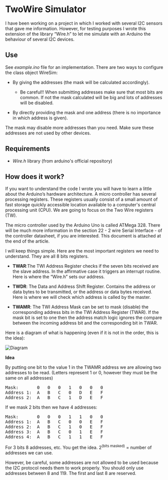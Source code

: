 

# TwoWire Simulator

I have been working on a project in which I worked with several I2C sensors that gave me information. However, for testing purposes I wrote this extension of the library “Wire.h” to let me simulate with an Arduino the behaviour of several I2C devices.

## Use

See *example.ino* file for an implementation.
There are two ways to configure the class object WireSim:
- By giving the addresses (the mask will be calculated accordingly).
  - Be careful!! When submitting addresses make sure that most bits are common. If not the mask calculated will be big and lots of addresses will be disabled. 

- By directly providing the mask and one address (there is no importance in which address is given).

The mask may disable more addresses than you need. Make sure these addresses are not used by other devices.

## Requirements

- *Wire.h* library (from arduino's official repository)
  
 
## How does it work?

If you want to understand the code I wrote you will have to learn a little about the Arduino’s hardware architecture.
A micro controller has several processing registers. These registers usually consist of a small amount of fast storage quickly accessible location available to a computer's central processing unit (CPU). We are going to focus on the Two Wire registers (TW).

The micro controller used by the Arduino Uno is called ATMega 328. There will be much more information in the section 22 - 2 wire Serial Interface - of the controller datasheet, if you are interested. This document is attached at the end of the article.

I will keep things simple. Here are the most important registers we need to understand. They are all 8 bits registers.

- **TWAR**:The TWI Address Register checks if the seven bits received are the slave address. In the affirmative case it triggers an interrupt routine. Here is where the “Wire.h” sets our address.

- **TWDR**: The Data and Address Shift Register. Contains the address or data bytes to be transmitted, or the address or data bytes received. Here is where we will check which address is called by the master. 

- **TWAMR**: The TWI Address Mask can be set to mask (disable) the corresponding address bits in the TWI Address Register (TWAR). If the mask bit is set to one then the address match logic ignores the compare between the incoming address bit and the corresponding bit in TWAR.

Here is a diagram of what is happening (even if it is not in the order, this is the idea):

![Diagram](https://github.com/alexisgaziello/TwoWireSimulator/blob/master/imgs/diagram.png)

**Idea**

By putting one bit to the value 1 in the TWAMR address we are allowing two addresses to be read.
(Letters represent 1 or 0, however they must be the same on all addresses)

<pre>
Mask:     	0	0	0	1	0	0	0
Address 1:	A	B	C	0	D	E	F
Address 2:	A	B	C	1	D	E	F
</pre>

If we mask 2 bits then we have 4 addresses:

<pre>
Mask:     	0	0	0	1	1	0	0
Address 1:	A	B	C	0	0	E	F
Address 2:	A	B	C	1	0	E	F
Address 3:	A	B	C	0	1	E	F
Address 4:	A	B	C	1	1	E	F
</pre>

For 3 bits 8 addresses, etc. You get the idea. 2<sup>(bits masked)</sup> = number of addresses we can use.

However, be careful, some addresses are not allowed to be used because the I2C protocol needs them to work properly. You should only use addresses between 8 and 119. The first and last 8 are reserved.
